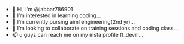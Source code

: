 - 👋 Hi, I’m @jabbar786901
- 👀 I’m interested in learning coding...
- 🌱 I’m currently pursing aiml engineering(2nd yr)...
- 💞️ I’m looking to collaborate on training sessions and coding class...
- 📫 u guyz can reach me on my insta profile ft_devill...

<!---
jabbar786901/jabbar786901 is a ✨ special ✨ repository because its `README.md` (this file) appears on your GitHub profile.
You can click the Preview link to take a look at your changes.
--->
